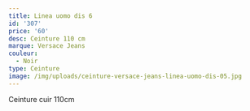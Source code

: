 ```yaml
---
title: Linea uomo dis 6
id: '307'
price: '60'
desc: Ceinture 110 cm
marque: Versace Jeans
couleur:
  - Noir
type: Ceinture
image: /img/uploads/ceinture-versace-jeans-linea-uomo-dis-05.jpg
---
```

Ceinture cuir 110cm

